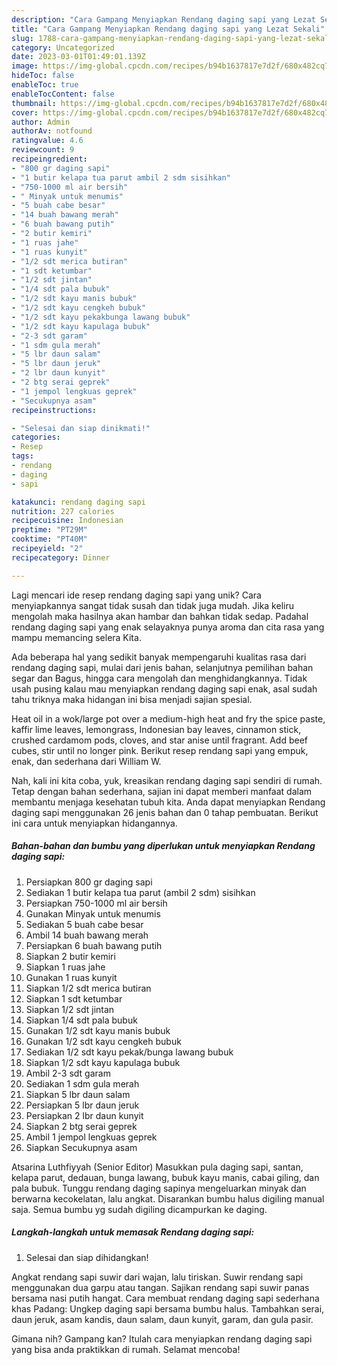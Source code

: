 ```yaml
---
description: "Cara Gampang Menyiapkan Rendang daging sapi yang Lezat Sekali"
title: "Cara Gampang Menyiapkan Rendang daging sapi yang Lezat Sekali"
slug: 1788-cara-gampang-menyiapkan-rendang-daging-sapi-yang-lezat-sekali
category: Uncategorized
date: 2023-03-01T01:49:01.139Z
image: https://img-global.cpcdn.com/recipes/b94b1637817e7d2f/680x482cq70/rendang-daging-sapi-foto-resep-utama.jpg
hideToc: false
enableToc: true
enableTocContent: false
thumbnail: https://img-global.cpcdn.com/recipes/b94b1637817e7d2f/680x482cq70/rendang-daging-sapi-foto-resep-utama.jpg
cover: https://img-global.cpcdn.com/recipes/b94b1637817e7d2f/680x482cq70/rendang-daging-sapi-foto-resep-utama.jpg
author: Admin
authorAv: notfound
ratingvalue: 4.6
reviewcount: 9
recipeingredient:
- "800 gr daging sapi"
- "1 butir kelapa tua parut ambil 2 sdm sisihkan"
- "750-1000 ml air bersih"
- " Minyak untuk menumis"
- "5 buah cabe besar"
- "14 buah bawang merah"
- "6 buah bawang putih"
- "2 butir kemiri"
- "1 ruas jahe"
- "1 ruas kunyit"
- "1/2 sdt merica butiran"
- "1 sdt ketumbar"
- "1/2 sdt jintan"
- "1/4 sdt pala bubuk"
- "1/2 sdt kayu manis bubuk"
- "1/2 sdt kayu cengkeh bubuk"
- "1/2 sdt kayu pekakbunga lawang bubuk"
- "1/2 sdt kayu kapulaga bubuk"
- "2-3 sdt garam"
- "1 sdm gula merah"
- "5 lbr daun salam"
- "5 lbr daun jeruk"
- "2 lbr daun kunyit"
- "2 btg serai geprek"
- "1 jempol lengkuas geprek"
- "Secukupnya asam"
recipeinstructions:

- "Selesai dan siap dinikmati!"
categories:
- Resep
tags:
- rendang
- daging
- sapi

katakunci: rendang daging sapi 
nutrition: 227 calories
recipecuisine: Indonesian
preptime: "PT29M"
cooktime: "PT40M"
recipeyield: "2"
recipecategory: Dinner

---
```





Lagi mencari ide resep rendang daging sapi yang unik? Cara menyiapkannya sangat tidak susah dan tidak juga mudah. Jika keliru mengolah maka hasilnya akan hambar dan bahkan tidak sedap. Padahal rendang daging sapi yang enak selayaknya punya aroma dan cita rasa yang mampu memancing selera Kita.





Ada beberapa hal yang sedikit banyak mempengaruhi kualitas rasa dari rendang daging sapi, mulai dari jenis bahan, selanjutnya pemilihan bahan segar dan Bagus, hingga cara mengolah dan menghidangkannya. Tidak usah pusing kalau mau menyiapkan rendang daging sapi enak,      asal sudah tahu triknya maka hidangan ini bisa menjadi sajian spesial.














Heat oil in a wok/large pot over a medium-high heat and fry the spice paste, kaffir lime leaves, lemongrass, Indonesian bay leaves, cinnamon stick, crushed cardamom pods, cloves, and star anise until fragrant. Add beef cubes, stir until no longer pink. Berikut resep rendang sapi yang empuk, enak, dan sederhana dari William W.






Nah, kali ini kita coba, yuk, kreasikan rendang daging sapi sendiri di rumah. Tetap dengan bahan sederhana, sajian ini dapat memberi manfaat dalam membantu menjaga kesehatan tubuh kita. Anda dapat menyiapkan Rendang daging sapi menggunakan 26 jenis bahan dan 0 tahap pembuatan. Berikut ini cara untuk menyiapkan hidangannya.

<!--inarticleads1-->

##### Bahan-bahan dan bumbu yang diperlukan untuk menyiapkan Rendang daging sapi:

1. Persiapkan 800 gr daging sapi
1. Sediakan 1 butir kelapa tua parut (ambil 2 sdm) sisihkan
1. Persiapkan 750-1000 ml air bersih
1. Gunakan  Minyak untuk menumis
1. Sediakan 5 buah cabe besar
1. Ambil 14 buah bawang merah
1. Persiapkan 6 buah bawang putih
1. Siapkan 2 butir kemiri
1. Siapkan 1 ruas jahe
1. Gunakan 1 ruas kunyit
1. Siapkan 1/2 sdt merica butiran
1. Siapkan 1 sdt ketumbar
1. Siapkan 1/2 sdt jintan
1. Siapkan 1/4 sdt pala bubuk
1. Gunakan 1/2 sdt kayu manis bubuk
1. Gunakan 1/2 sdt kayu cengkeh bubuk
1. Sediakan 1/2 sdt kayu pekak/bunga lawang bubuk
1. Siapkan 1/2 sdt kayu kapulaga bubuk
1. Ambil 2-3 sdt garam
1. Sediakan 1 sdm gula merah
1. Siapkan 5 lbr daun salam
1. Persiapkan 5 lbr daun jeruk
1. Persiapkan 2 lbr daun kunyit
1. Siapkan 2 btg serai geprek
1. Ambil 1 jempol lengkuas geprek
1. Siapkan Secukupnya asam


Atsarina Luthfiyyah (Senior Editor) Masukkan pula daging sapi, santan, kelapa parut, dedauan, bunga lawang, bubuk kayu manis, cabai giling, dan pala bubuk. Tunggu rendang daging sapinya mengeluarkan minyak dan berwarna kecokelatan, lalu angkat. Disarankan bumbu halus digiling manual saja. Semua bumbu yg sudah digiling dicampurkan ke daging. 

<!--inarticleads2-->

##### Langkah-langkah untuk memasak Rendang daging sapi:


1. Selesai dan siap dihidangkan!

Angkat rendang sapi suwir dari wajan, lalu tiriskan. Suwir rendang sapi menggunakan dua garpu atau tangan. Sajikan rendang sapi suwir panas bersama nasi putih hangat. Cara membuat rendang daging sapi sederhana khas Padang: Ungkep daging sapi bersama bumbu halus. Tambahkan serai, daun jeruk, asam kandis, daun salam, daun kunyit, garam, dan gula pasir. 

Gimana nih? Gampang kan? Itulah cara menyiapkan rendang daging sapi yang bisa anda praktikkan di rumah. Selamat mencoba!
